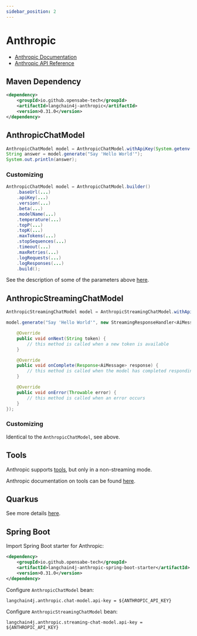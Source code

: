 ```yaml
---
sidebar_position: 2
---
```


# Anthropic

- [Anthropic Documentation](https://docs.anthropic.com/claude/docs)
- [Anthropic API Reference](https://docs.anthropic.com/claude/reference)

## Maven Dependency

```xml
<dependency>
    <groupId>io.github.opensabe-tech</groupId>
    <artifactId>langchain4j-anthropic</artifactId>
    <version>0.31.0</version>
</dependency>
```

## AnthropicChatModel

```java
AnthropicChatModel model = AnthropicChatModel.withApiKey(System.getenv("ANTHROPIC_API_KEY"));
String answer = model.generate("Say 'Hello World'");
System.out.println(answer);
```

### Customizing
```java
AnthropicChatModel model = AnthropicChatModel.builder()
    .baseUrl(...)
    .apiKey(...)
    .version(...)
    .beta(...)
    .modelName(...)
    .temperature(...)
    .topP(...)
    .topK(...)
    .maxTokens(...)
    .stopSequences(...)
    .timeout(...)
    .maxRetries(...)
    .logRequests(...)
    .logResponses(...)
    .build();
```
See the description of some of the parameters above [here](https://docs.anthropic.com/claude/reference/messages_post).

## AnthropicStreamingChatModel
```java
AnthropicStreamingChatModel model = AnthropicStreamingChatModel.withApiKey(System.getenv("ANTHROPIC_API_KEY"));

model.generate("Say 'Hello World'", new StreamingResponseHandler<AiMessage>() {

    @Override
    public void onNext(String token) {
        // this method is called when a new token is available
    }

    @Override
    public void onComplete(Response<AiMessage> response) {
        // this method is called when the model has completed responding
    }

    @Override
    public void onError(Throwable error) {
        // this method is called when an error occurs
    }
});
```

### Customizing

Identical to the `AnthropicChatModel`, see above.

## Tools

Anthropic supports [tools](/tutorials/tools), but only in a non-streaming mode.

Anthropic documentation on tools can be found [here](https://docs.anthropic.com/claude/docs/tool-use).

## Quarkus

See more details [here](https://docs.quarkiverse.io/quarkus-langchain4j/dev/anthropic.html).

## Spring Boot

Import Spring Boot starter for Anthropic:
```xml
<dependency>
    <groupId>io.github.opensabe-tech</groupId>
    <artifactId>langchain4j-anthropic-spring-boot-starter</artifactId>
    <version>0.31.0</version>
</dependency>
```

Configure `AnthropicChatModel` bean:
```
langchain4j.anthropic.chat-model.api-key = ${ANTHROPIC_API_KEY}
```

Configure `AnthropicStreamingChatModel` bean:
```
langchain4j.anthropic.streaming-chat-model.api-key = ${ANTHROPIC_API_KEY}
```
